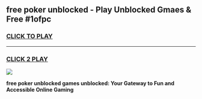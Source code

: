 
## free poker unblocked - Play Unblocked Gmaes & Free #1ofpc
<h3>
<a href="https://news.freeplayer.one?title=free_poker_unblocked&ref=24F">CLICK TO PLAY</a></h3>
<hr>

<h3>
<a href="https://news.freeplayer.one?title=free_poker_unblocked&ref=24F">CLICK 2 PLAY</a>
  
</h3>

<a href="https://news.freeplayer.one?title=free_poker_unblocked&ref=24F/"><img src="https://clearcache.store/games.png"></a>


**free poker unblocked games unblocked: Your Gateway to Fun and Accessible Online Gaming**
